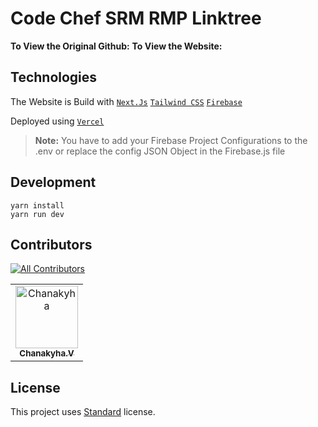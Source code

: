 # Code Chef SRM RMP Linktree

**To View the Original Github:**
**To View the Website:**

## Technologies

The Website is Build with [`Next.Js`](https://nextjs.org/) [`Tailwind CSS`](https://tailwindcss.com/) [`Firebase`](https://firebase.google.com/)

Deployed using [`Vercel`](https://www.vercel.com/)

> **Note:** You have to add your Firebase Project Configurations to the .env or replace the config JSON Object in the Firebase.js file

## Development

```
yarn install
yarn run dev
```

## Contributors

[![All Contributors](https://img.shields.io/badge/All_Contributors-1-green.svg?style=flat-square)](#contributors-)

<!-- ALL-CONTRIBUTORS-BADGE:END -->

<table>
  <tbody>
    <tr>
      <td align="center"><a href="https://chanakyha-coder.xyz"><img src="https://avatars.githubusercontent.com/u/66877639?v=4" width="100px;" alt="Chanakyha"/><br /><sub><b>Chanakyha.V</b></sub></a><br /></td>
  </tbody>
</table>

## License

This project uses [Standard]() license.
